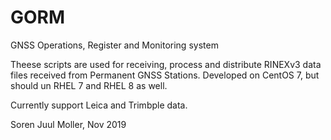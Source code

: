 # GORM
GNSS Operations, Register and Monitoring system

Theese scripts are used for receiving, process and distribute RINEXv3
data files received from Permanent GNSS Stations.
Developed on CentOS 7, but should un RHEL 7 and RHEL 8 as well.

Currently support Leica and Trimbple data.

Soren Juul Moller, Nov 2019
